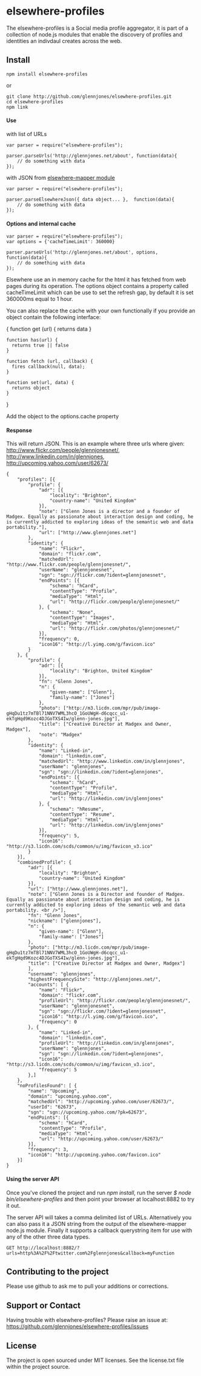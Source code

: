 # elsewhere-profiles

The elsewhere-profiles is a Social media profile aggregator, it is part of a collection of node.js modules that enable the discovery of profiles and identities an indivdaul creates across the web.


## Install

    npm install elsewhere-profiles

or

    git clone http://github.com/glennjones/elsewhere-profiles.git
    cd elsewhere-profiles
    npm link


#### Use

with list of URLs

    var parser = require("elsewhere-profiles");

    parser.parseUrls('http://glennjones.net/about', function(data){
        // do something with data
    });


with JSON from [elsewhere-mapper module](https://github.com/glennjones/elsewhere-mapper "elsewhere-mapper node.js module")

    var parser = require("elsewhere-profiles");

    parser.parseElsewhereJson({ data object... },  function(data){
        // do something with data
    });


#### Options and internal cache

    var parser = require("elsewhere-profiles");
    var options = {'cacheTimeLimit': 360000}

    parser.parseUrls('http://glennjones.net/about', options, function(data){
        // do something with data
    });

Elsewhere use an in memory cache for the html it has fetched from web pages during its operation. The options object contains a property called cacheTimeLimit which can be use to set the refresh gap, by default it is set 360000ms equal to 1 hour. 

You can also replace the cache with your own functionally if you provide an object contain the following interface:

  {
    function get (url) {
      returns data
    }

    function has(url) {
      returns true || false
    }

    function fetch (url, callback) {
      fires callback(null, data);
    }

    function set(url, data) {
      returns object
    }

  }

Add the object to the options.cache property



#### Response 

This will return JSON. This is an example where three urls where given:
http://www.flickr.com/people/glennjonesnet/,
http://www.linkedin.com/in/glennjones,
http://upcoming.yahoo.com/user/62673/

    { 
        "profiles": [{
            "profile": {
                "adr": [{
                    "locality": "Brighton",
                    "country-name": "United Kingdom"
                }],
                "note": ["Glenn Jones is a director and a founder of Madgex. Equally as passionate about interaction design and coding, he is currently addicted to exploring ideas of the semantic web and data portability."],
                "url": ["http://www.glennjones.net"]
            },
            "identity": {
                "name": "Flickr",
                "domain": "flickr.com",
                "matchedUrl": "http://www.flickr.com/people/glennjonesnet/",
                "userName": "glennjonesnet",
                "sgn": "sgn://flickr.com/?ident=glennjonesnet",
                "endPoints": [{
                    "schema": "hCard",
                    "contentType": "Profile",
                    "mediaType": "Html",
                    "url": "http://flickr.com/people/glennjonesnet/"
                }, {
                    "schema": "None",
                    "contentType": "Images",
                    "mediaType": "Html",
                    "url": "http://flickr.com/photos/glennjonesnet/"
                }],
                "frequency": 0,
                "icon16": "http://l.yimg.com/g/favicon.ico"
            }
        }, {
            "profile": {
                "adr": [{
                    "locality": "Brighton, United Kingdom"
                }],
                "fn": "Glenn Jones",
                "n": {
                    "given-name": ["Glenn"],
                    "family-name": ["Jones"]
                },
                "photo": ["http://m3.licdn.com/mpr/pub/image-gHqDu1tz7mTBl71NNV7WML3hcO_1GoUWgH-d6cqcc_u1-ekTgHqd9Kozc4DJGoTXS4Iw/glenn-jones.jpg"],
                "title": ["Creative Director at Madgex and Owner, Madgex"],
                "note": "Madgex"
            },
            "identity": {
                "name": "Linked-in",
                "domain": "linkedin.com",
                "matchedUrl": "http://www.linkedin.com/in/glennjones",
                "userName": "glennjones",
                "sgn": "sgn://linkedin.com/?ident=glennjones",
                "endPoints": [{
                    "schema": "hCard",
                    "contentType": "Profile",
                    "mediaType": "Html",
                    "url": "http://linkedin.com/in/glennjones"
                }, {
                    "schema": "hResume",
                    "contentType": "Resume",
                    "mediaType": "Html",
                    "url": "http://linkedin.com/in/glennjones"
                }],
                "frequency": 5,
                "icon16": "http://s3.licdn.com/scds/common/u/img/favicon_v3.ico"
            }
        }],
        "combinedProfile": {
            "adr": [{
                "locality": "Brighton",
                "country-name": "United Kingdom"
            }],
            "url": ["http://www.glennjones.net"],
            "note": ["Glenn Jones is a Director and founder of Madgex. Equally as passionate about interaction design and coding, he is currently addicted to exploring ideas of the semantic web and data portability. <br />"],
            "fn": "Glenn Jones",
            "nickname": ["glennjones"],
            "n": {
                "given-name": ["Glenn"],
                "family-name": ["Jones"]
            },
            "photo": ["http://m3.licdn.com/mpr/pub/image-gHqDu1tz7mTBl71NNV7WML3hcO_1GoUWgH-d6cqcc_u1-ekTgHqd9Kozc4DJGoTXS4Iw/glenn-jones.jpg"],
            "title": ["Creative Director at Madgex and Owner, Madgex"]
            ],
            "username": "glennjones",
            "highestFrequencySite": "http://glennjones.net/",
            "accounts": [ {
                "name": "Flickr",
                "domain": "flickr.com",
                "profileUrl": "http://flickr.com/people/glennjonesnet/",
                "userName": "glennjonesnet",
                "sgn": "sgn://flickr.com/?ident=glennjonesnet",
                "icon16": "http://l.yimg.com/g/favicon.ico",
                "frequency": 0
            }, {
                "name": "Linked-in",
                "domain": "linkedin.com",
                "profileUrl": "http://linkedin.com/in/glennjones",
                "userName": "glennjones",
                "sgn": "sgn://linkedin.com/?ident=glennjones",
                "icon16": "http://s3.licdn.com/scds/common/u/img/favicon_v3.ico",
                "frequency": 5
            },]
        },
        "noProfilesFound": [ {
            "name": "Upcoming",
            "domain": "upcoming.yahoo.com",
            "matchedUrl": "http://upcoming.yahoo.com/user/62673/",
            "userId": "62673",
            "sgn": "sgn://upcoming.yahoo.com/?pk=62673",
            "endPoints": [{
                "schema": "hCard",
                "contentType": "Profile",
                "mediaType": "Html",
                "url": "http://upcoming.yahoo.com/user/62673/"
            }],
            "frequency": 3,
            "icon16": "http://upcoming.yahoo.com/favicon.ico"
        }]
    }



#### Using the server API  

Once you've cloned the project and run *npm install*, run the server *$ node bin/elsewhere-profiles* and then point your browser at localhost:8882 to try it out.  

The server API will takes a comma delimited list of URLs. Alternatively you can also pass it a JSON string from the output of the elsewhere-mapper node.js module. Finally it supports a callback querystring item for use with any of the other three data types.


    GET http://localhost:8882/?urls=http%3A%2F%2Ftwitter.com%2Fglennjones&callback=myFunction



## Contributing to the project 

Please use github to ask me to pull your additions or corrections. 


## Support or Contact

Having trouble with elsewhere-profiles? Please raise an issue at: https://github.com/glennjones/elsewhere-profiles/issues


## License

The project is open sourced under MIT licenses. See the license.txt file within the project source.
